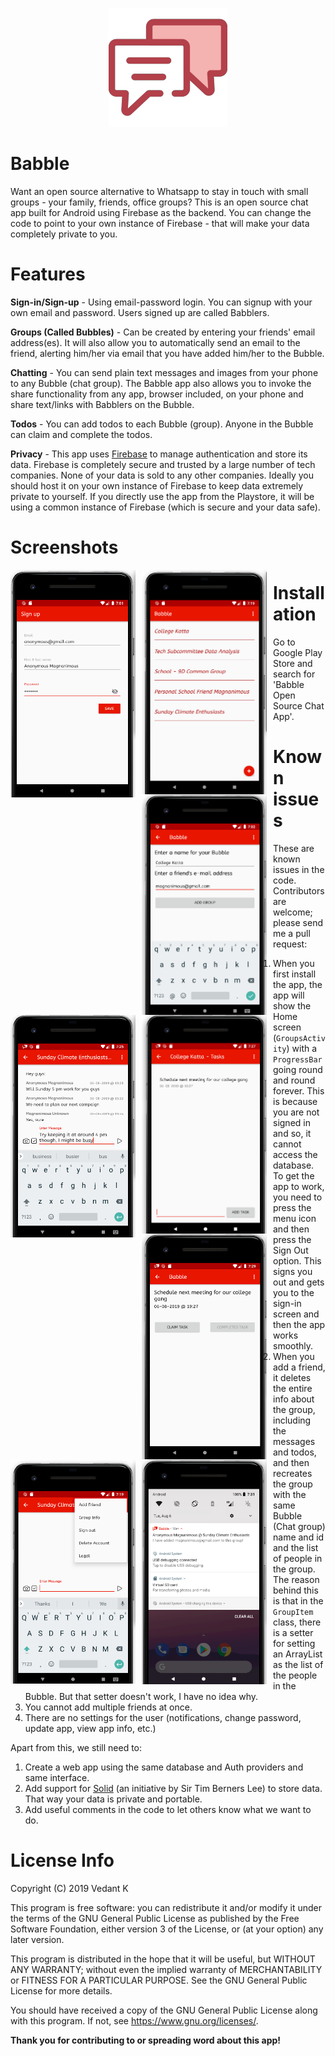 <p align="center">
  <img src="https://github.com/gamemaker1/Babble/blob/master/Screenshots/chat.png?raw=true"
       alt="Babble's Logo"/>
</p>

# Babble
Want an open source alternative to Whatsapp to stay in touch with small groups - your family, friends, office groups? This is an open source chat app built for Android using Firebase as the backend. You can change the code to point to your own instance of Firebase - that will make your data completely private to you. 

# Features
**Sign-in/Sign-up** - Using email-password login. You can signup with your own email and password. Users signed up are called Babblers.

**Groups (Called Bubbles)** - Can be created by entering your friends' email address(es). It will also allow you to automatically send an email to the friend, alerting him/her via email that you have added him/her to the Bubble.

**Chatting** - You can send plain text messages and images from your phone to any Bubble (chat group). The Babble app also allows you to invoke the share functionality from any app, browser included, on your phone and share text/links with Babblers on the Bubble. 

**Todos** - You can add todos to each Bubble (group). Anyone in the Bubble can claim and complete the todos. 

**Privacy** - This app uses [Firebase](https://firebase.google.com/) to manage authentication and store its data. Firebase is completely secure and trusted by a large number of tech companies. None of your data is sold to any other companies. Ideally you should host it on your own instance of Firebase to keep data extremely private to yourself. If you directly use the app from the Playstore, it will be using a common instance of Firebase (which is secure and your data safe). 


# Screenshots
<img src="https://github.com/gamemaker1/Babble/blob/master/Screenshots/Sign-up.png?raw=true"
       alt="Babble's Logo"
       style="float: left; margin-right: 10px;"
       width="200" />
<img src="https://github.com/gamemaker1/Babble/blob/master/Screenshots/Group-screen.png?raw=true"
       alt="Babble's Logo"
       style="float: left; margin-right: 10px;"
       width="200" />
<img src="https://github.com/gamemaker1/Babble/blob/master/Screenshots/Add-group.png?raw=true"
       alt="Babble's Logo"
       style="float: left; margin-right: 10px;"
       width="200" />
<img src="https://github.com/gamemaker1/Babble/blob/master/Screenshots/Chat-screen-with-message.png?raw=true"
       alt="Babble's Logo"
       style="float: left; margin-right: 10px;"
       width="200" />
<img src="https://github.com/gamemaker1/Babble/blob/master/Screenshots/Todo-screen.png?raw=true"
       alt="Babble's Logo"
       style="float: left; margin-right: 10px;"
       width="200" />
<img src="https://github.com/gamemaker1/Babble/blob/master/Screenshots/Item-detail-screen.png?raw=true"
       alt="Babble's Logo"
       style="float: left; margin-right: 10px;"
       width="200" />
<img src="https://github.com/gamemaker1/Babble/blob/master/Screenshots/Menu-chat.png?raw=true"
       alt="Babble's Logo"
       style="float: left; margin-right: 10px;"
       width="200" />
<img src="https://github.com/gamemaker1/Babble/blob/master/Screenshots/Single-notification.png?raw=true"
       alt="Babble's Logo"
       style="float: left; margin-right: 10px;"
       width="200" />
       



# Installation
Go to Google Play Store and search for 'Babble Open Source Chat App'.


# Known issues
These are known issues in the code. Contributors are welcome; please send me a pull request:
1. When you first install the app, the app will show the Home screen (`GroupsActivity`) with a `ProgressBar` going round and round forever. This is because you are not signed in and so, it cannot access the database. To get the app to work, you need to press the menu icon and then press the Sign Out option. This signs you out and gets you to the sign-in screen and then the app works smoothly.
2. When you add a friend, it deletes the entire info about the group, including the messages and todos, and then recreates the group with the same Bubble (Chat group) name and id and the list of people in the group. The reason behind this is that in the `GroupItem` class, there is a setter for setting an ArrayList as the list of the people in the Bubble. But that setter doesn't work, I have no idea why.
3. You cannot add multiple friends at once.
4. There are no settings for the user (notifications, change password, update app, view app info, etc.)

Apart from this, we still need to:
1. Create a web app using the same database and Auth providers and same interface.
2. Add support for [Solid](https://solid.inrupt.com/) (an initiative by Sir Tim Berners Lee) to store data. That way your data is private and portable. 
3. Add useful comments in the code to let others know what we want to do.

# License Info
Copyright (C) 2019  Vedant K

This program is free software: you can redistribute it and/or modify
it under the terms of the GNU General Public License as published by
the Free Software Foundation, either version 3 of the License, or
(at your option) any later version.

This program is distributed in the hope that it will be useful,
but WITHOUT ANY WARRANTY; without even the implied warranty of
MERCHANTABILITY or FITNESS FOR A PARTICULAR PURPOSE.  See the
GNU General Public License for more details.

You should have received a copy of the GNU General Public License
along with this program.  If not, see <https://www.gnu.org/licenses/>.


**Thank you for contributing to or spreading word about this app!**
